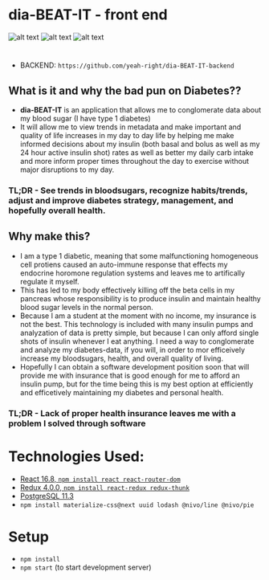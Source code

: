 
# dia-BEAT-IT - front end

![alt text](https://i.imgur.com/YbyLjA3.png "Landing") 
![alt text](https://i.imgur.com/12WwOgz.png "Records Table")
![alt text](https://i.imgur.com/0P0ZByt.png "Mapped Records")
# 
- BACKEND: `https://github.com/yeah-right/dia-BEAT-IT-backend`
## What is it and why the bad pun on Diabetes??
- **dia-BEAT-IT** is an application that allows me to conglomerate data about my blood sugar (I have type 1 diabetes)
- It will allow me to view trends in metadata and make important and quality of life increases in my day to day life by helping me make informed decisions about my insulin (both basal and bolus as well as my 24 hour active insulin shot) rates as well as better my daily carb intake and more inform proper times throughout the day to exercise without major disruptions to my day.
### **TL;DR** - See trends in bloodsugars, recognize habits/trends, adjust and improve diabetes strategy, management, and hopefully overall health.

## Why make this?
- I am a type 1 diabetic, meaning that some malfunctioning homogeneous cell protiens caused an auto-immune response that effects my endocrine horomone regulation systems and leaves me to artifically regulate it myself. 
- This has led to my body effectively killing off the beta cells in my pancreas whose responsibility is to produce insulin and maintain healthy blood sugar levels in the normal person.  
- Because I am a student at the moment with no income, my insurance is not the best. This technology is included with many insulin pumps and analyzation of data is pretty simple, but because I can only afford single shots of insulin whenever I eat anything. I need a way to conglomerate and analyze my diabetes-data, if you will, in order to mor efficeively increase my bloodsugars, health, and overall quality of living. 
- Hopefully I can obtain a software development position soon that will provide me with insurance that is good enough for me to afford an insulin pump, but for the time being this is my best option at efficiently and efficetively maintaining my diabetes and personal health. 

### **TL;DR** - Lack of proper health insurance leaves me with a problem I solved through software

# Technologies Used:
- [React 16.8, `npm install react react-router-dom`](https://reactjs.org/)
- [Redux 4.0.0, `npm install react-redux redux-thunk`](https://redux.js.org)
- [PostgreSQL 11.3](https://www.postgresql.org/)
- `npm install materialize-css@next uuid lodash @nivo/line @nivo/pie`


# Setup 
- `npm install`
- `npm start` (to start development server)


